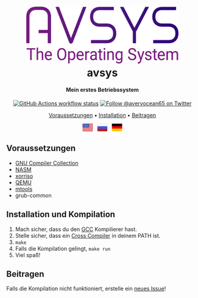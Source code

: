 <h1 align="center">
  <br>
  <a><img src="media/logo.png" alt="avsys" width="400"></a>
  <br>
  avsys
  <br>
</h1>

<h4 align="center">Mein erstes Betriebssystem</a></h4>

<p align="center">
  <a href="https://github.com/averyocean65/avsys/actions"
    ><img
      src="https://img.shields.io/github/actions/workflow/status/averyocean65/avsys/makefile.yml"
      alt="GitHub Actions workflow status"
  /></a>
  <a href="https://twitter.com/averyocean65"
    ><img
      src="https://img.shields.io/badge/twitter-@averyocean65-1DA1F3?style=flat-square"
      alt="Follow @averyocean65 on Twitter"
  /></a>
</p>


<p align="center">
  <a href="#voraussetzungen">Voraussetzungen</a> •
  <a href="#installing-and-building">Installation</a> •
  <a href="#beitragen">Beitragen</a>
</p>

<p align="center">
  <a href="README.md"
    ><img
      height="20"
      src="flag-us.png"
      alt="English"
  /></a>
  &nbsp;
  <a
    href="README-ru.md"
    ><img
      height="20"
      src="flag-ru.png"
      alt="Русский"
  /></a>
  &nbsp;
  <a
    href="README-de.md"
    ><img
      height="20"
      src="flag-de.png"
      alt="Deutsch"
  /></a>
</p>

## Voraussetzungen
- [GNU Compiler Collection](https://gcc.gnu.org/)
- [NASM](https://www.nasm.us/)
- [xorriso](https://www.gnu.org/software/xorriso/)
- [QEMU](https://www.qemu.org/)
- [mtools](https://www.gnu.org/software/mtools/)
- grub-common

## Installation und Kompilation
1. Mach sicher, dass du den [GCC](https://gcc.gnu.org/) Kompilierer hast.
2. Stelle sicher, dass ein [Cross Compiler](https://wiki.osdev.org/GCC_Cross-Compiler) in deinem PATH ist.
3. ``make``
4. Falls die Kompilation gelingt, ``make run``
5. Viel spaß!

## Beitragen
Falls die Kompilation nicht funktioniert, erstelle ein [neues Issue](https://github.com/averyocean65/avsys/issues/new)!
